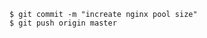 <!-- usedin: [ _includes/_inlines/StackManagement/common/custom-git-repository/custom-git-repository_making-changes-to-customconfig-files-v1.md] -->

```
$ git commit -m "increate nginx pool size"
$ git push origin master
```
